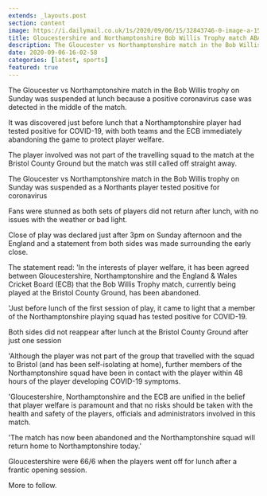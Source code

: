 ```yaml
---
extends: _layouts.post
section: content
image: https://i.dailymail.co.uk/1s/2020/09/06/15/32843746-0-image-a-157_1599404140635.jpg 
title: Gloucestershire and Northamptonshire Bob Willis Trophy match ABANDONED due to positive Covid-19 test 
description: The Gloucester vs Northamptonshire match in the Bob Willis trophy on Sunday was suspended at lunch because a positive coronavirus case was detected in the middle of the match.    
date: 2020-09-06-16-02-58 
categories: [latest, sports] 
featured: true 
--- 
```

The Gloucester vs Northamptonshire match in the Bob Willis trophy on Sunday was suspended at lunch because a positive coronavirus case was detected in the middle of the match.   

It was discovered just before lunch that a Northamptonshire player had tested positive for COVID-19, with both teams and the ECB immediately abandoning the game to protect player welfare. 

The player involved was not part of the travelling squad to the match at the Bristol County Ground but the match was still called off straight away. 

The Gloucester vs Northamptonshire match in the Bob Willis trophy on Sunday was suspended as a Northants player tested positive for coronavirus

Fans were stunned as both sets of players did not return after lunch, with no issues with the weather or bad light.

Close of play was declared just after 3pm on Sunday afternoon and the England and a statement from both sides was made surrounding the early close. 

The statement read: 'In the interests of player welfare, it has been agreed between Gloucestershire, Northamptonshire and the England & Wales Cricket Board (ECB) that the Bob Willis Trophy match, currently being played at the Bristol County Ground, has been abandoned.

'Just before lunch of the first session of play, it came to light that a member of the Northamptonshire playing squad has tested positive for COVID-19. 

Both sides did not reappear after lunch at the Bristol County Ground after just one session

'Although the player was not part of the group that travelled with the squad to Bristol (and has been self-isolating at home), further members of the Northamptonshire squad have been in contact with the player within 48 hours of the player developing COVID-19 symptoms.

'Gloucestershire, Northamptonshire and the ECB are unified in the belief that player welfare is paramount and that no risks should be taken with the health and safety of the players, officials and administrators involved in this match. 

'The match has now been abandoned and the Northamptonshire squad will return home to Northamptonshire today.' 

Gloucestershire were 66/6 when the players went off for lunch after a frantic opening session. 

More to follow. 

